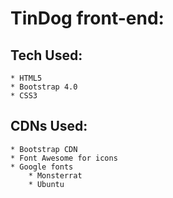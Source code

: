 # TinDog front-end:

##  Tech Used:
    * HTML5
    * Bootstrap 4.0
    * CSS3 
## CDNs Used:
    * Bootstrap CDN 
    * Font Awesome for icons 
    * Google fonts
        * Monsterrat 
        * Ubuntu
